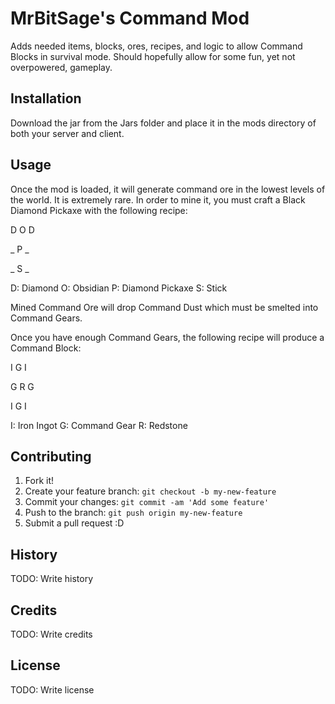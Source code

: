 # MrBitSage's Command Mod

Adds needed items, blocks, ores, recipes, and logic to allow Command Blocks in survival mode. Should hopefully allow for some fun, yet not overpowered, gameplay.

## Installation

Download the jar from the Jars folder and place it in the mods directory of both your server and client.

## Usage

Once the mod is loaded, it will generate command ore in the lowest levels of the world. It is extremely rare. In order to mine it, you must craft a Black Diamond Pickaxe with the following recipe:

D O D

_ P _

_ S _

D: Diamond
O: Obsidian
P: Diamond Pickaxe
S: Stick


Mined Command Ore will drop Command Dust which must be smelted into Command Gears.

Once you have enough Command Gears, the following recipe will produce a Command Block:

I G I

G R G

I G I

I: Iron Ingot
G: Command Gear
R: Redstone

## Contributing

1. Fork it!
2. Create your feature branch: `git checkout -b my-new-feature`
3. Commit your changes: `git commit -am 'Add some feature'`
4. Push to the branch: `git push origin my-new-feature`
5. Submit a pull request :D

## History

TODO: Write history

## Credits

TODO: Write credits

## License

TODO: Write license